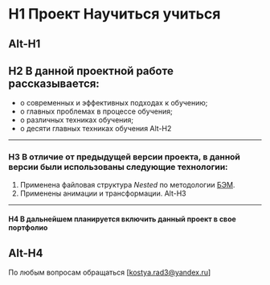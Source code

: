 # H1 Проект **Научиться учиться**
Alt-H1
------
## H2 В данной проектной работе рассказывается:
* о современных и эффективных подходах к обучению;
* о главных проблемах в процессе обучения;
* о различных техниках обучения;
* о десяти главных техниках обучения
Alt-H2
------
### H3 В отличие от предыдущей версии проекта, в данной версии были использованы следующие технологии:
1. Применена файловая структура *Nested* по методологии [БЭМ](https://ru.bem.info/methodology/quick-start/#%D1%84%D0%B0%D0%B9%D0%BB%D0%BE%D0%B2%D0%B0%D1%8F-%D1%81%D1%82%D1%80%D1%83%D0%BA%D1%82%D1%83%D1%80%D0%B0 "файловая структура БЭМ").
2. Применены анимации и трансформации.
Alt-H3
------
#### H4 В дальнейшем планируется включить данный проект в свое портфолио
Alt-H4
------
По любым вопросам обращаться [kostya.rad3@yandex.ru]

